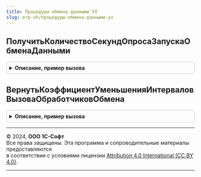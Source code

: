 ```yaml
---
title: Процедуры обмена данными УХ
slug: erp-uh/процедуры-обмена-данными-ух
---
```



## ПолучитьКоличествоСекундОпросаЗапускаОбменаДанными
<details style="margin: 1em 0; padding: 0.5em; border: 1px solid #ccc; border-radius: 6px;">

<summary style="font-weight: bold; cursor: pointer;">Описание, пример вызова</summary>

```bsl

Функция ПолучитьКоличествоСекундОпросаЗапускаОбменаДанными() Экспорт
```

Пример вызова
```bsl
Результат = ПроцедурыОбменаДаннымиУХ.ПолучитьКоличествоСекундОпросаЗапускаОбменаДанными() 
```
</details>

## ВернутьКоэффициентУменьшенияИнтерваловВызоваОбработчиковОбмена
<details style="margin: 1em 0; padding: 0.5em; border: 1px solid #ccc; border-radius: 6px;">

<summary style="font-weight: bold; cursor: pointer;">Описание, пример вызова</summary>

```bsl



//Функция возвращает коэффициент ускорения работы обработчиков для демопоказа

Функция ВернутьКоэффициентУменьшенияИнтерваловВызоваОбработчиковОбмена() Экспорт
```

Пример вызова
```bsl
Результат = ПроцедурыОбменаДаннымиУХ.ВернутьКоэффициентУменьшенияИнтерваловВызоваОбработчиковОбмена() 
```
</details>

---

© 2024, **ООО 1С-Софт**  
Все права защищены. Эта программа и сопроводительные материалы предоставляются  
в соответствии с условиями лицензии [Attribution 4.0 International (CC BY 4.0)](https://creativecommons.org/licenses/by/4.0/legalcode).

---
